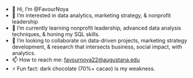 - 👋 Hi, I’m @FavourNoya
- 👀 I’m interested in data analytics, marketing strategy, & nonprofit leadership
- 🌱 I’m currently learning nonprofit leadership, advanced data analysis techniques, & honing my SQL skills.
- 💞️ I’m looking to collaborate on data-driven projects, marketing strategy development, & research that intersects business, social impact, with analytics.
- 📫 How to reach me: favournoya22@augustana.edu
- ⚡ Fun fact: dark chocolate (70%+ cacao) is my weakness.

<!---
FavourNoya/FavourNoya is a ✨ special ✨ repository because its `README.md` (this file) appears on your GitHub profile.
You can click the Preview link to take a look at your changes.
--->
